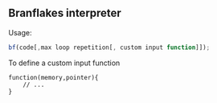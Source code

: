 ## Branflakes interpreter
Usage:
```javascript
bf(code[,max loop repetition[, custom input function]]);
```
To define a custom input function
```
function(memory,pointer){
	// ...
}
```